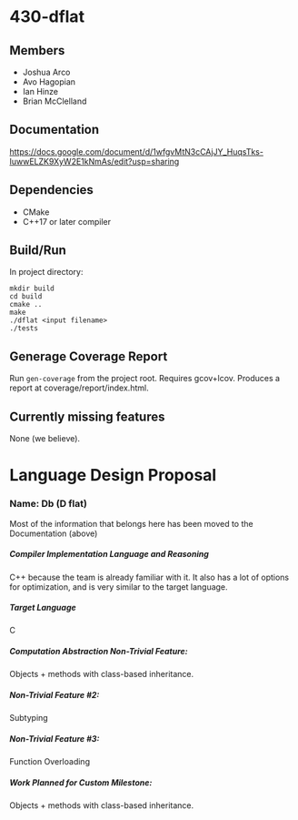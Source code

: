 # 430-dflat

## Members
- Joshua Arco
- Avo Hagopian
- Ian Hinze
- Brian McClelland

## Documentation
https://docs.google.com/document/d/1wfgvMtN3cCAjJY_HuqsTks-IuwwELZK9XyW2E1kNmAs/edit?usp=sharing

## Dependencies
- CMake
- C++17 or later compiler

## Build/Run
In project directory:
```
mkdir build
cd build
cmake ..
make
./dflat <input filename>
./tests
```

## Generage Coverage Report
Run ```gen-coverage``` from the project root. Requires gcov+lcov. Produces a report at coverage/report/index.html.

## Currently missing features
None (we believe).


<h1>Language Design Proposal</h1>
<h3>Name: Db (D flat)</h3>
Most of the information that belongs here has been moved to the Documentation (above)
 
<h5>Compiler Implementation Language and Reasoning</h5>
C++ because the team is already familiar with it. It also has a lot of options for optimization, and is very similar to the target language. 
 
<h5>Target Language</h5>
C 

<h5>Computation Abstraction Non-Trivial Feature:</h5>
Objects + methods with class-based inheritance.

<h5>Non-Trivial Feature #2:</h5>
Subtyping

<h5>Non-Trivial Feature #3:</h5>
Function Overloading

<h5>Work Planned for Custom Milestone:</h5>
Objects + methods with class-based inheritance.
